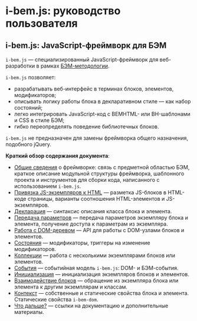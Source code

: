 # i-bem.js: руководство пользователя

## i-bem.js: JavaScript-фреймворк для БЭМ

`i-bem.js` — специализированный JavaScript-фреймворк для веб-разработки в рамках [БЭМ-методологии](https://ru.bem.info/method/).

`i-bem.js` позволяет:

 * разрабатывать веб-интерфейс в терминах блоков, элементов, модификаторов;
 * описывать логику работы блока в декларативном стиле — как набор состояний;
 * легко интегрировать JavaScript-код с BEMHTML- или BH-шаблонами и CSS в стиле БЭМ;
 * гибко переопределять поведение библиотечных блоков.

`i-bem.js` не предназначен для замены фреймворка общего назначения, подобного jQuery.

**Краткий обзор содержания документа**:

* [Общие сведения][common] о фреймворке: связь с предметной областью БЭМ, краткое описание модульной структуры
фреймворка, шаблонного проекта и инструментов для сборки кода,
написанного с использованием `i-bem.js`.
* [Привязка JS-экземпляров к HTML][html] — разметка JS-блоков в HTML-коде страницы, варианты соотношения HTML-элементов и JS-экземпляров.
* [Декларация][decl] — синтаксис описания класса блока и элемента.
* [Передача параметров][params] — передача параметров экземпляру блока и элемента, получение доступа к параметрам из экземпляра.
* [Работа с DOM-деревом][dom] — API для работы с DOM-узлами блоков и элементов.
* [Состояния][states] — модификаторы, триггеры на изменение модификаторов.
* [Коллекции][collections] — работа с несколькими экземплярами блоков или элементов.
* [События][events] — событийная модель `i-bem.js`: DOM- и БЭМ-события.
* [Инициализация][init] — инициализация экземпляров блоков и элементов.
* [Взаимодействие блоков][interact] — обращение из экземпляра блока или элемента к другим экземплярам и классам.
* [Контекст][context] —  собственные и статические свойства блока и элемента. Статические свойства `i-bem-dom`.
* [Что дальше?][extras] — ссылки на документацию и дополнительные материалы.

[common]: ./i-bem-js-common.ru.md

[html]: ./i-bem-js-html-binding.ru.md

[decl]: ./i-bem-js-decl.ru.md

[dom]: ./i-bem-js-dom.ru.md

[context]: ./i-bem-js-context.ru.md

[states]: ./i-bem-js-states.ru.md

[events]: ./i-bem-js-events.ru.md

[params]: ./i-bem-js-params.ru.md

[init]: ./i-bem-js-init.ru.md

[init-lazy]: ./i-bem-js-init.ru.md#init-lazy

[collections]: ./i-bem-js-collections.ru.md

[interact]: ./i-bem-js-interact.ru.md

[extras]: ./i-bem-js-extras.ru.md
